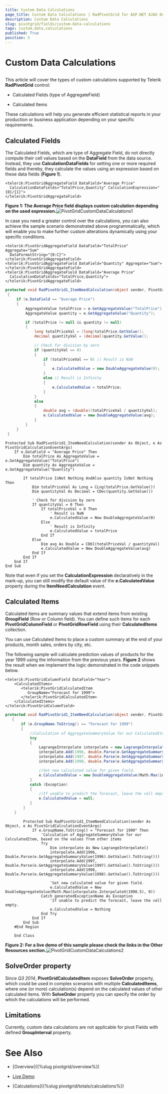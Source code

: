 ```yaml
---
title: Custom Data Calculations
page_title: Custom Data Calculations | RadPivotGrid for ASP.NET AJAX Documentation
description: Custom Data Calculations
slug: pivotgrid/fields/custom-data-calculations
tags: custom,data,calculations
published: True
position: 5
---
```


# Custom Data Calculations



## 

This article will cover the types of custom calculations supported by Telerik **RadPivotGrid** control:

* Calculated Fields (type of AggregateField)

* Calculated Items

These calculations will help you generate efficient statistical reports in your production or business application depending on your specific requirements.

## Calculated Fields

The Calculated Fields, which are type of Aggregate Field, do not directly compute their cell values based on the **DataField** from the data source. Instead, they use **CalculationDataFields** for setting one or more required fields and thereby, they calculate the values using an expression based on these data fields (**Figure 1**).

````ASPNET
<telerik:PivotGridAggregateField DataField="Average Price"      
  CalculationDataFields="TotalPrice,Quantity" CalculationExpression="{0}/{1}">
</telerik:PivotGridAggregateField>
````



**Figure 1: The Average Price field displays custom calculation depending on the used expression.**![PivotGridCustomDataCalculations1](images/pivotgrid-custom-data-calculations_1.png)

In case you need a greater control over the calculations, you can also achieve the sample scenario demonstrated above programmatically, which will enable you to make further custom alterations dynamically using your specific conditions.



````ASPNET
<telerik:PivotGridAggregateField DataField="TotalPrice" Aggregate="Sum" 
  DataFormatString="{0:C}">
</telerik:PivotGridAggregateField>
<telerik:PivotGridAggregateField DataField="Quantity" Aggregate="Sum">
</telerik:PivotGridAggregateField>
<telerik:PivotGridAggregateField DataField="Average Price" 
  CalculationDataFields="TotalPrice,Quantity">
</telerik:PivotGridAggregateField>
````
````C#
protected void RadPivotGrid1_ItemNeedCalculation(object sender, PivotGridCalculationEventArgs e)
 {
     if (e.DataField == "Average Price")
     {
         AggregateValue totalPrice = e.GetAggregateValue("TotalPrice");
         AggregateValue quantity = e.GetAggregateValue("Quantity");

         if (totalPrice != null && quantity != null)
         {
             long totalPriceVal = (long)totalPrice.GetValue();
             decimal quantityVal = (decimal)quantity.GetValue();

             // Check for division by zero
             if (quantityVal == 0)
             {
                 if (totalPriceVal == 0) // Result is NaN
                 {
                     e.CalculatedValue = new DoubleAggregateValue(0);
                 }
                 else // Result is Infinity
                 {
                     e.CalculatedValue = totalPrice;
                 }
             }
             else
             {
                 double avg = (double)(totalPriceVal / quantityVal);
                 e.CalculatedValue = new DoubleAggregateValue(avg);
             }
         }
     }
 }
````
````VB
Protected Sub RadPivotGrid1_ItemNeedCalculation(sender As Object, e As PivotGridCalculationEventArgs)
    If e.DataField = "Average Price" Then
        Dim totalPrice As AggregateValue = e.GetAggregateValue("TotalPrice")
        Dim quantity As AggregateValue = e.GetAggregateValue("Quantity")

        If totalPrice IsNot Nothing AndAlso quantity IsNot Nothing Then
            Dim totalPriceVal As Long = CLng(totalPrice.GetValue())
            Dim quantityVal As Decimal = CDec(quantity.GetValue())

            ' Check for division by zero
            If quantityVal = 0 Then
                If totalPriceVal = 0 Then
                    ' Result is NaN
                    e.CalculatedValue = New DoubleAggregateValue(0)
                Else
                    ' Result is Infinity
                    e.CalculatedValue = totalPrice
                End If
            Else
                Dim avg As Double = CDbl(totalPriceVal / quantityVal)
                e.CalculatedValue = New DoubleAggregateValue(avg)
            End If
        End If
    End If
End Sub	
````




Note that even if you set the **CalculationExpression** declaratively in the mark-up, you can still modify the default value of the **e.CalculatedValue** property during the **ItemNeedCalculation** event.

## Calculated Items

Calculated items are summary values that extend items from existing **GroupField** (Row or Column field). You can define such items for each **PivotGridColumnField** or **PivotGridRowField** using their **CalculatedItems** collection.

You can use Calculated Items to place a custom summary at the end of your products, month sales, orders by city, etc.

The following sample will calculate prediction values of products for the year 1999 using the information from the previous years. **Figure 2** shows the result when we implement the logic demonstrated in the code snippets below.



````ASPNET
<telerik:PivotGridColumnField DataField="Year">
    <CalculatedItems>
       <telerik:PivotGridCalculatedItem 
          GroupName="Forecast for 1999">
       </telerik:PivotGridCalculatedItem>
    </CalculatedItems>
</telerik:PivotGridColumnField>
````
````C#
protected void RadPivotGrid1_ItemNeedCalculation(object sender, PivotGridCalculationEventArgs e)
   {
       if (e.GroupName.ToString() == "Forecast for 1999")
       {
           //Calculation of AggregateSummaryValue for our CalculatedItem, based on the values from other items
           try
           {
               LagrangeInterpolate interpolate = new LagrangeInterpolate();
               interpolate.Add(1996, double.Parse(e.GetAggregateSummaryValue(1996).GetValue().ToString()));
               interpolate.Add(1997, double.Parse(e.GetAggregateSummaryValue(1997).GetValue().ToString()));
               interpolate.Add(1998, double.Parse(e.GetAggregateSummaryValue(1998).GetValue().ToString()));

               //Set new calculated value for given field.
               e.CalculatedValue = new DoubleAggregateValue(Math.Max(interpolate.InterpolateX(1998.5), 0));
           }
           catch (Exception)
           {
               //If unable to predict the forecast, leave the cell empty.
               e.CalculatedValue = null;
           }
        }
    }
````
````VB
	    Protected Sub RadPivotGrid1_ItemNeedCalculation(sender As Object, e As PivotGridCalculationEventArgs)
	        If e.GroupName.ToString() = "Forecast for 1999" Then
	            'Calculation of AggregateSummaryValue for our CalculatedItem, based on the values from other items
	            Try
	                Dim interpolate As New LagrangeInterpolate()
	                interpolate.Add(1996, Double.Parse(e.GetAggregateSummaryValue(1996).GetValue().ToString()))
	                interpolate.Add(1997, Double.Parse(e.GetAggregateSummaryValue(1997).GetValue().ToString()))
	                interpolate.Add(1998, Double.Parse(e.GetAggregateSummaryValue(1998).GetValue().ToString()))
	
	                'Set new calculated value for given field.
	                e.CalculatedValue = New DoubleAggregateValue(Math.Max(interpolate.InterpolateX(1998.5), 0))
	            Catch generatedExceptionName As Exception
	                'If unable to predict the forecast, leave the cell empty.
	                e.CalculatedValue = Nothing
	            End Try
	        End If
	    End Sub
	#End Region
	
	End Class
````




**Figure 2: For a live demo of this sample please check the links in the Other Resources section.**![PivotGridCustomDataCalculations2](images/pivotgrid-custom-data-calculations_2.png)

## SolveOrder property

Since *Q3 2014*, **PivotGridCalculatedItem** exposes **SolveOrder** property, which could be used in complex scenarios with multiple **CalculatedItems**, where one (or more) calculation(s) depend on the calculated values of other calculated items. With **SolveOrder** property you can specify the order by which the calculations will be performed.

## Limitations

Currently, custom data calculations are not applicable for pivot Fields with defined **GroupInterval** property.

# See Also

 * [Overview]({%slug pivotgrid/overview%})

 * [Live Demo](https://demos.telerik.com/aspnet-ajax-dev/pivotgrid/examples/calculations/defaultcs.aspx)

 * [Calculations]({%slug pivotgrid/totals/calculations%})
